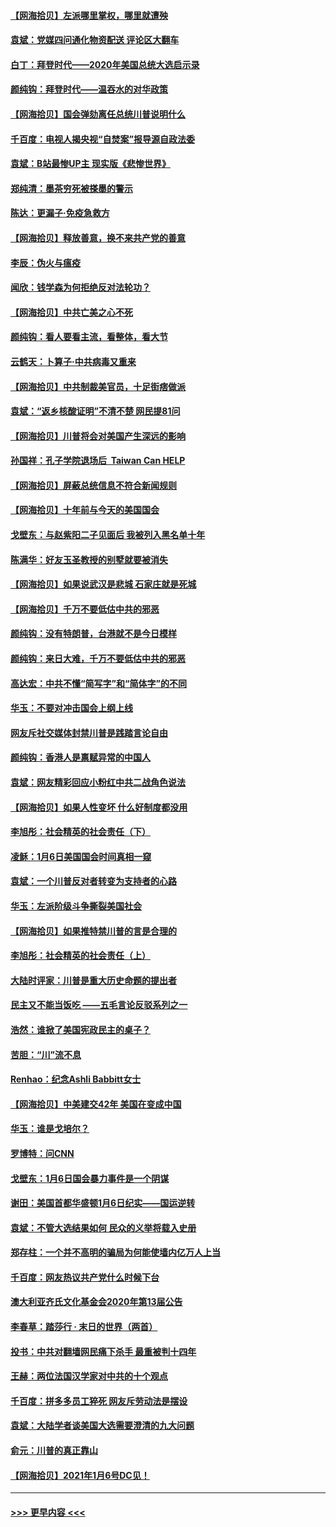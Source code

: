 #### [【网海拾贝】左派哪里掌权，哪里就遭殃](../pages/nsc993/n12715009.md?t=01272101) 
#### [袁斌：党媒四问通化物资配送 评论区大翻车](../pages/nsc993/n12714950.md?t=01272101) 
#### [白丁：拜登时代——2020年美国总统大选启示录](../pages/nsc993/n12714920.md?t=01272101) 
#### [颜纯钩：拜登时代——温吞水的对华政策](../pages/nsc993/n12713245.md?t=01272101) 
#### [【网海拾贝】国会弹劾离任总统川普说明什么](../pages/nsc993/n12712816.md?t=01272101) 
#### [千百度：电视人揭央视“自焚案”报导源自政法委](../pages/nsc993/n12709760.md?t=01272101) 
#### [袁斌：B站最惨UP主 现实版《悲惨世界》](../pages/nsc993/n12709686.md?t=01272101) 
#### [郑纯清：墨茶穷死被搽墨的警示](../pages/nsc993/n12709262.md?t=01272101) 
#### [陈达：更漏子·免疫急救方](../pages/nsc993/n12709244.md?t=01272101) 
#### [【网海拾贝】释放善意，换不来共产党的善意](../pages/nsc993/n12708361.md?t=01272101) 
#### [李辰：伪火与瘟疫](../pages/nsc993/n12707981.md?t=01272101) 
#### [闻欣：钱学森为何拒绝反对法轮功？](../pages/nsc993/n12707407.md?t=01272101) 
#### [【网海拾贝】中共亡美之心不死](../pages/nsc993/n12707621.md?t=01272101) 
#### [颜纯钩：看人要看主流，看整体，看大节](../pages/nsc993/n12707536.md?t=01272101) 
#### [云鹤天：卜算子‧中共病毒又重来](../pages/nsc993/n12707408.md?t=01272101) 
#### [【网海拾贝】中共制裁美官员，十足街痞做派](../pages/nsc993/n12705115.md?t=01272101) 
#### [袁斌：“返乡核酸证明”不清不楚 网民提81问](../pages/nsc993/n12704982.md?t=01272101) 
#### [【网海拾贝】川普将会对美国产生深远的影响](../pages/nsc993/n12703045.md?t=01272101) 
#### [孙国祥：孔子学院退场后  Taiwan Can HELP](../pages/nsc993/n12702430.md?t=01272101) 
#### [【网海拾贝】屏蔽总统信息不符合新闻规则](../pages/nsc993/n12699998.md?t=01272101) 
#### [【网海拾贝】十年前与今天的美国国会](../pages/nsc993/n12696993.md?t=01272101) 
#### [戈壁东：与赵紫阳二子见面后 我被列入黑名单十年](../pages/nsc993/n12696215.md?t=01272101) 
#### [陈满华：好友玉圣教授的别墅就要被消失](../pages/nsc993/n12695411.md?t=01272101) 
#### [【网海拾贝】如果说武汉是悲城 石家庄就是死城](../pages/nsc993/n12694589.md?t=01272101) 
#### [【网海拾贝】千万不要低估中共的邪恶](../pages/nsc993/n12692771.md?t=01272101) 
#### [颜纯钩：没有特朗普，台港就不是今日模样](../pages/nsc993/n12692678.md?t=01272101) 
#### [颜纯钩：来日大难，千万不要低估中共的邪恶](../pages/nsc993/n12692080.md?t=01272101) 
#### [高达宏：中共不懂“简写字”和“简体字”的不同](../pages/nsc993/n12692068.md?t=01272101) 
#### [华玉：不要对冲击国会上纲上线](../pages/nsc993/n12689948.md?t=01272101) 
#### [网友斥社交媒体封禁川普是践踏言论自由](../pages/nsc993/n12687482.md?t=01272101) 
#### [颜纯钩：香港人是禀赋异常的中国人](../pages/nsc993/n12685142.md?t=01272101) 
#### [袁斌：网友精彩回应小粉红中共二战角色说法](../pages/nsc993/n12684994.md?t=01272101) 
#### [【网海拾贝】如果人性变坏 什么好制度都没用](../pages/nsc993/n12683000.md?t=01272101) 
#### [李旭彤：社会精英的社会责任（下）](../pages/nsc993/n12680604.md?t=01272101) 
#### [凌稣：1月6日美国国会时间真相一窥](../pages/nsc993/n12682780.md?t=01272101) 
#### [袁斌：一个川普反对者转变为支持者的心路](../pages/nsc993/n12682700.md?t=01272101) 
#### [华玉：左派阶级斗争撕裂美国社会](../pages/nsc993/n12681226.md?t=01272101) 
#### [【网海拾贝】如果推特禁川普的言是合理的](../pages/nsc993/n12681232.md?t=01272101) 
#### [李旭彤：社会精英的社会责任（上）](../pages/nsc993/n12680501.md?t=01272101) 
#### [大陆时评家：川普是重大历史命题的提出者](../pages/nsc993/n12679904.md?t=01272101) 
#### [民主又不能当饭吃 ——五毛言论反驳系列之一](../pages/nsc993/n12679877.md?t=01272101) 
#### [浩然：谁掀了美国宪政民主的桌子？](../pages/nsc993/n12679850.md?t=01272101) 
#### [苦胆：“川”流不息](../pages/nsc993/n12678388.md?t=01272101) 
#### [Renhao：纪念Ashli Babbitt女士](../pages/nsc993/n12678359.md?t=01272101) 
#### [【网海拾贝】中美建交42年 美国在变成中国](../pages/nsc993/n12678324.md?t=01272101) 
#### [华玉：谁是戈培尔？](../pages/nsc993/n12677515.md?t=01272101) 
#### [罗博特：问CNN](../pages/nsc993/n12677172.md?t=01272101) 
#### [戈壁东：1月6日国会暴力事件是一个阴谋](../pages/nsc993/n12674639.md?t=01272101) 
#### [谢田：美国首都华盛顿1月6日纪实——国运逆转](../pages/nsc993/n12673190.md?t=01272101) 
#### [袁斌：不管大选结果如何 民众的义举将载入史册](../pages/nsc993/n12672787.md?t=01272101) 
#### [郑存柱：一个并不高明的骗局为何能使墙内亿万人上当](../pages/nsc993/n12671449.md?t=01272101) 
#### [千百度：网友热议共产党什么时候下台](../pages/nsc993/n12670442.md?t=01272101) 
#### [澳大利亚齐氏文化基金会2020年第13届公告](../pages/nsc993/n12670273.md?t=01272101) 
#### [李春草：踏莎行 · 末日的世界（两首）](../pages/nsc993/n12670253.md?t=01272101) 
#### [投书：中共对翻墙网民痛下杀手 最重被判十四年](../pages/nsc993/n12670190.md?t=01272101) 
#### [王赫：两位法国汉学家对中共的十个观点](../pages/nsc993/n12669593.md?t=01272101) 
#### [千百度：拼多多员工猝死 网友斥劳动法是摆设](../pages/nsc993/n12668081.md?t=01272101) 
#### [袁斌：大陆学者谈美国大选需要澄清的九大问题](../pages/nsc993/n12668023.md?t=01272101) 
#### [俞元：川普的真正靠山](../pages/nsc993/n12668000.md?t=01272101) 
#### [【网海拾贝】2021年1月6号DC见！](../pages/nsc993/n12664957.md?t=01272101) 

----
#### [ >>> 更早内容 <<< ](../indexes/nsc993-earlier.md)
